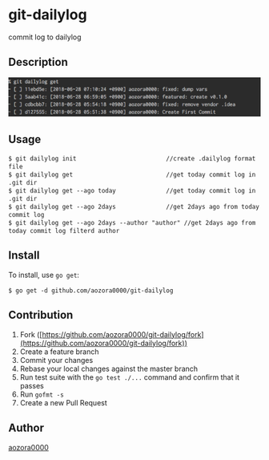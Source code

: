 # git-dailylog

commit log to dailylog

## Description

![ScreenShot](./sample/ss.png)

## Usage

```console
$ git dailylog init                         //create .dailylog format file
$ git dailylog get                          //get today commit log in .git dir
$ git dailylog get --ago today              //get today commit log in .git dir
$ git dailylog get --ago 2days              //get 2days ago from today commit log
$ git dailylog get --ago 2days --author "author" //get 2days ago from today commit log filterd author
```

## Install
To install, use `go get`:

```console
$ go get -d github.com/aozora0000/git-dailylog
```

## Contribution

1. Fork ([https://github.com/aozora0000/git-dailylog/fork](https://github.com/aozora0000/git-dailylog/fork))
1. Create a feature branch
1. Commit your changes
1. Rebase your local changes against the master branch
1. Run test suite with the `go test ./...` command and confirm that it passes
1. Run `gofmt -s`
1. Create a new Pull Request

## Author

[aozora0000](https://github.com/aozora0000)
